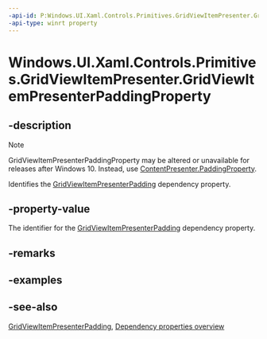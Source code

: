 ```yaml
---
-api-id: P:Windows.UI.Xaml.Controls.Primitives.GridViewItemPresenter.GridViewItemPresenterPaddingProperty
-api-type: winrt property
---
```


<!-- Property syntax
public Windows.UI.Xaml.DependencyProperty GridViewItemPresenterPaddingProperty { get; }
-->

# Windows.UI.Xaml.Controls.Primitives.GridViewItemPresenter.GridViewItemPresenterPaddingProperty

## -description
> [!NOTE]
> GridViewItemPresenterPaddingProperty may be altered or unavailable for releases after Windows 10. Instead, use [ContentPresenter.PaddingProperty](../windows.ui.xaml.controls/contentpresenter_paddingproperty.md).

Identifies the [GridViewItemPresenterPadding](gridviewitempresenter_gridviewitempresenterpadding.md) dependency property.



## -property-value
The identifier for the [GridViewItemPresenterPadding](gridviewitempresenter_gridviewitempresenterpadding.md) dependency property.

## -remarks

## -examples

## -see-also
[GridViewItemPresenterPadding](gridviewitempresenter_gridviewitempresenterpadding.md), [Dependency properties overview](/windows/uwp/xaml-platform/dependency-properties-overview)
